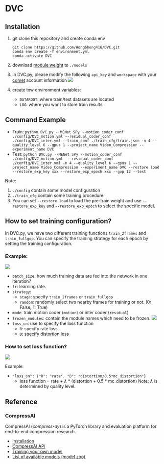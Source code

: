 # DVC

## Installation
1. git clone this repository and create conda env
    ```
    git clone https://github.com/HongSheng416/DVC.git
    conda env create -f environment.yml
    conda activate DVC
    ```
2. download [module weight](https://drive.google.com/drive/folders/1y6jSIXGQ6NOrT0Hv8_T5uYrEeaPmRcCB?usp=sharing) to `./models`
3. In DVC.py, please modify the following `api_key` and `workspace` with your [comet](https://www.comet.com/site/) account information
![](https://i.imgur.com/ARNCv2N.png)

4. create tow environment variables:
    * `DATAROOT`: where train/test datasets are located
    * `LOG`: where you want to store train results


## Command Example
* Train: `python DVC.py --MENet SPy --motion_coder_conf ./config/DVC_motion.yml --residual_coder_conf ./config/DVC_inter.yml --train_conf ./train_cfg/train.json -n 4 --quality_level 6 --gpus 1 --project_name Video_Compression --experiment_name DVC`
* Test: `python DVC.py --MENet SPy --motion_coder_conf ./config/DVC_motion.yml  --residual_coder_conf ./config/DVC_inter.yml -n 4 --quality_level 6 --gpus 1 --project_name Video_Compression --experiment_name DVC --restore load --restore_exp_key xxx --restore_exp_epoch xxx --gop 12 --test`

Note: 
1. `./config` contain some model configuration
2. `./train_cfg` contain some training procedure
3. You can set `--restore load` to load the pre-train weight and use `--restore_exp_key` and `--restore_exp_epoch` to select the specific model.

## How to set training configuration?
In DVC.py, we have two different training functions `train_2frames` and `train_fullgop`. 
You can specify the training strategy for each epoch by setting the training configuration.

### Example:
![](https://i.imgur.com/eZLubKW.png)

* `batch_size`: how much training data are fed into the network in one iteration?
* `lr`: learning rate.
* `strategy`: 
    * `stage`: specify `train_2frames` or `train_fullgop`
    * `random`: randomly select two nearby frames for training or not. (0: False, 1: True)
* `mode`: train motion coder (`motion`) or inter coder (`residual`)
* `frozen_modules`: contain the module names which need to be frozen.
    ![](https://i.imgur.com/nZwC2Fa.png)
* `loss_on`: use to specify the loss function
    * `R`: specify rate loss
    * `D`: specify distortion loss

### How to set loss function?
![](https://i.imgur.com/VStvaJC.png)

Example: 
* `"loss_on": {"R": "rate", "D": "distortion/0.5*mc_distortion"}`
	* loss function = rate + $\lambda$ * (distortion + 0.5 * mc_distortion)
Note: $\lambda$ is determined by quality level.


## Reference
### CompressAI
CompressAI (_compress-ay_) is a PyTorch library and evaluation platform for
end-to-end compression research.

* [Installation](https://interdigitalinc.github.io/CompressAI/installation.html)
* [CompressAI API](https://interdigitalinc.github.io/CompressAI/)
* [Training your own model](https://interdigitalinc.github.io/CompressAI/tutorials/tutorial_train.html)
* [List of available models (model zoo)](https://interdigitalinc.github.io/CompressAI/zoo.html)
